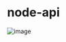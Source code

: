 # node-api
![image](https://github.com/z4l1nux/node-api/assets/124527204/3491f5b6-4d8f-43b8-946f-0fc97781c89a)
